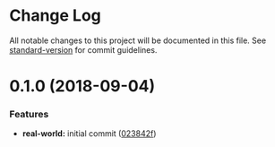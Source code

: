 # Change Log

All notable changes to this project will be documented in this file. See [standard-version](https://github.com/conventional-changelog/standard-version) for commit guidelines.

<a name="0.1.0"></a>
# 0.1.0 (2018-09-04)


### Features

* **real-world:** initial commit ([023842f](https://github.com/soohoio/VeriSmartBench/commit/023842f))
